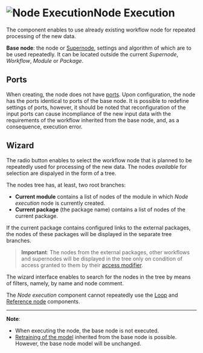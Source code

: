 # ![Node Execution](../../images/icons/components/script-deductor_default.svg)Node Execution

The component enables to use already existing workflow node for repeated processing of the new data.

**Base node**: the node or [Supernode](./submodel.md), settings and algorithm of which are to be used repeatedly. It can be located outside the current *Supernode*, *Workflow*, *Module* or *Package*.

## Ports

When creating, the node does not have [ports](../../scenario/ports/README.md). Upon configuration, the node has the ports identical to ports of the base node. It is possible to redefine settings of ports, however, it should be noted that reconfiguration of the input ports can cause incompliance of the new input data with the requirements of the workflow inherited from the base node, and, as a consequence, execution error.

## Wizard

The radio button enables to select the workflow node that is planned to be repeatedly used for processing of the new data. The nodes *available* for selection are dispalyed in the form of a tree.

The nodes tree has, at least, two root branches:

* **Current module** contains a list of nodes of the module in which *Node execution* node is currently created.
* **Current package** (the package name) contains a list of nodes of the current package.

If the current package contains configured links to the external packages, the nodes of these packages will be displayed in the separate tree branches.

> **Important**: The nodes from the external packages, other workflows and supernodes will be displayed in the tree only on condition of access granted to them by their [access modifier](../../scenario/access-modifier.md).

The wizard interface enables to search for the nodes in the tree by means of filters, namely, by name and node comment.

The *Node execution* component cannot repeatedly use the [Loop](./cycle.md) and [Reference node](./unit-link.md) components.

-----

**Note**:

* When executing the node, the base node is not executed.
* [Retraining of the model](../../scenario/training-processors.md) inherited from the base node is possible. However, the base node model will be unchanged.
